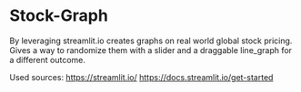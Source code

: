 # Stock-Graph
By leveraging streamlit.io creates graphs on real world global stock pricing. Gives a way to randomize them with a slider and a draggable line_graph for a different outcome.

Used sources:
https://streamlit.io/
https://docs.streamlit.io/get-started
